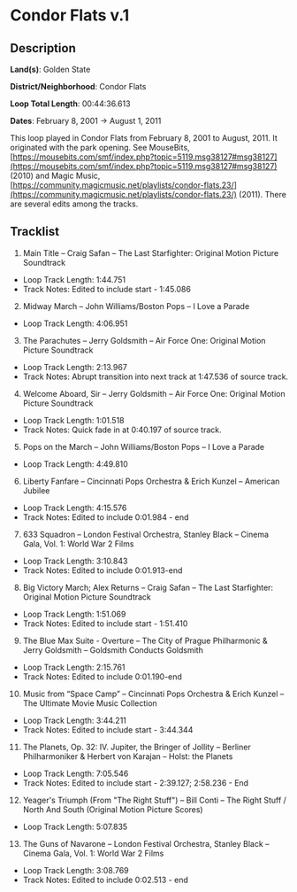 # Condor Flats v.1

## Description

**Land(s)**: Golden State

**District/Neighborhood**: Condor Flats

**Loop Total Length**: 00:44:36.613

**Dates**: February 8, 2001 → August 1, 2011

This loop played in Condor Flats from February 8, 2001 to August, 2011. It originated with the park opening. See MouseBits, [https://mousebits.com/smf/index.php?topic=5119.msg38127#msg38127](https://mousebits.com/smf/index.php?topic=5119.msg38127#msg38127) (2010) and Magic Music, [https://community.magicmusic.net/playlists/condor-flats.23/](https://community.magicmusic.net/playlists/condor-flats.23/) (2011). There are several edits among the tracks.

## Tracklist

1. Main Title – Craig Safan – The Last Starfighter: Original Motion Picture Soundtrack
- Loop Track Length: 1:44.751
- Track Notes: Edited to include start - 1:45.086

2. Midway March – John Williams/Boston Pops – I Love a Parade
- Loop Track Length: 4:06.951

3. The Parachutes – Jerry Goldsmith – Air Force One: Original Motion Picture Soundtrack
- Loop Track Length: 2:13.967
- Track Notes: Abrupt transition into next track at 1:47.536 of source track.

4. Welcome Aboard, Sir – Jerry Goldsmith – Air Force One: Original Motion Picture Soundtrack
- Loop Track Length: 1:01.518
- Track Notes: Quick fade in at 0:40.197 of source track.

5. Pops on the March – John Williams/Boston Pops – I Love a Parade
- Loop Track Length: 4:49.810

6. Liberty Fanfare – Cincinnati Pops Orchestra & Erich Kunzel – American Jubilee
- Loop Track Length: 4:15.576
- Track Notes: Edited to include 0:01.984 - end

7. 633 Squadron – London Festival Orchestra, Stanley Black – Cinema Gala, Vol. 1: World War 2 Films
- Loop Track Length: 3:10.843
- Track Notes: Edited to include 0:01.913-end

8. Big Victory March; Alex Returns – Craig Safan – The Last Starfighter: Original Motion Picture Soundtrack
- Loop Track Length: 1:51.069
- Track Notes: Edited to include start - 1:51.410

9. The Blue Max Suite - Overture – The City of Prague Philharmonic & Jerry Goldsmith – Goldsmith Conducts Goldsmith
- Loop Track Length: 2:15.761
- Track Notes: Edited to include 0:01.190-end

10. Music from “Space Camp” – Cincinnati Pops Orchestra & Erich Kunzel – The Ultimate Movie Music Collection
- Loop Track Length: 3:44.211
- Track Notes: Edited to include start - 3:44.344

11. The Planets, Op. 32: IV. Jupiter, the Bringer of Jollity – Berliner Philharmoniker & Herbert von Karajan – Holst: the Planets
- Loop Track Length: 7:05.546
- Track Notes: Edited to include start - 2:39.127; 2:58.236 - End

12. Yeager's Triumph (From "The Right Stuff") – Bill Conti – The Right Stuff / North And South (Original Motion Picture Scores)
- Loop Track Length: 5:07.835

13. The Guns of Navarone – London Festival Orchestra, Stanley Black – Cinema Gala, Vol. 1: World War 2 Films
- Loop Track Length: 3:08.769
- Track Notes: Edited to include 0:02.513 - end
